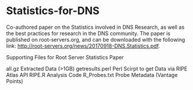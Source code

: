 # Statistics-for-DNS
Co-authored paper on the Statistics involved in DNS Research, as well as the best practices for research in the DNS community. The paper is published on root-servers.org, and can be downloaded with the following link: http://root-servers.org/news/20170918-DNS.Statistics.pdf.

Supporting Files for Root Server Statistics Paper

all.gz            Extracted Data (>1GB)
getresults.perl		Perl Scirpt to get Data via RIPE Atlas API
RIPE.R			      Analysis Code
R_Probes.txt		  Probe Metadata (Vantage Points)
